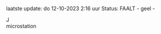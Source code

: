 laatste update: 
do 12-10-2023  2:16   uur 
Status: FAALT - geel - 
<div class="service R">J</div><div class="service Y">microstation</div>